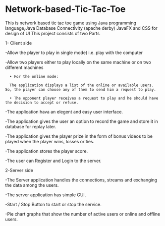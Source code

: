 # Network-based-Tic-Tac-Toe
This is network based tic tac toe game using Java programming language,Java Database Connectivity (apache derby) JavaFX and CSS for design of UI
This project consists of two Parts

1- Client side
 
 -Allow the player to play in single mode( i.e. play with the computer
 
 -Allow two players either to play locally on the same machine or on two different machines
      
      • For the online mode:
      
      The application displays a list of the online or available users. So, the player can choose any of them to send him a request to play.
      
      • The opponent player receives a request to play and he should have the decision to accept or refuse.
  
  -The application hava an elegent and easy user interface.
  
  -The application gives the user an option to record the game and store it in database for replay later.
  
  -The application gives the player prize in the form of bonus videos to be played when the player wins, losses or ties.
 
 -The application stores the player score.
 
 -The user can Register and Login to the server.
  
2-Server side
   
   -The Server application handles the connections, streams and exchanging the data among the users.
   
   -The server application has simple GUI.
   
   -Start / Stop Button to start or stop the service.
   
   -Pie chart graphs that show the number of active users or online and offline users.
